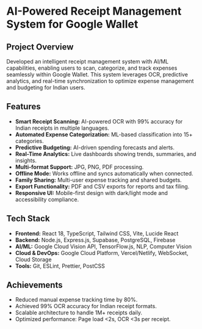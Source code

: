 # AI-Powered Receipt Management System for Google Wallet

## Project Overview
Developed an intelligent receipt management system with AI/ML capabilities, enabling users to scan, categorize, and track expenses seamlessly within Google Wallet. This system leverages OCR, predictive analytics, and real-time synchronization to optimize expense management and budgeting for Indian users.

## Features
- **Smart Receipt Scanning:** AI-powered OCR with 99% accuracy for Indian receipts in multiple languages.
- **Automated Expense Categorization:** ML-based classification into 15+ categories.
- **Predictive Budgeting:** AI-driven spending forecasts and alerts.
- **Real-Time Analytics:** Live dashboards showing trends, summaries, and insights.
- **Multi-format Support:** JPG, PNG, PDF processing.
- **Offline Mode:** Works offline and syncs automatically when connected.
- **Family Sharing:** Multi-user expense tracking and shared budgets.
- **Export Functionality:** PDF and CSV exports for reports and tax filing.
- **Responsive UI:** Mobile-first design with dark/light mode and accessibility compliance.

## Tech Stack
- **Frontend:** React 18, TypeScript, Tailwind CSS, Vite, Lucide React
- **Backend:** Node.js, Express.js, Supabase, PostgreSQL, Firebase
- **AI/ML:** Google Cloud Vision API, TensorFlow.js, NLP, Computer Vision
- **Cloud & DevOps:** Google Cloud Platform, Vercel/Netlify, WebSocket, Cloud Storage
- **Tools:** Git, ESLint, Prettier, PostCSS

## Achievements
- Reduced manual expense tracking time by 80%.
- Achieved 99% OCR accuracy for Indian receipt formats.
- Scalable architecture to handle 1M+ receipts daily.
- Optimized performance: Page load <2s, OCR <3s per receipt.
